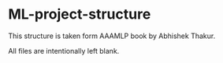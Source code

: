 # ML-project-structure

This structure is taken form AAAMLP book by Abhishek Thakur.

All files are intentionally left blank.
